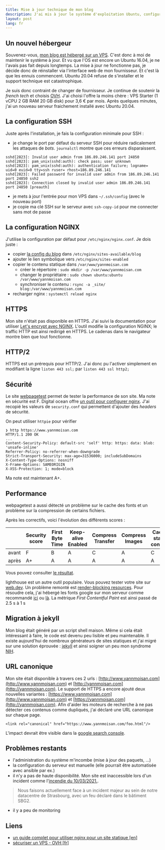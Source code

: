 ```yaml
---
title: Mise à jour technique de mon blog
description: J'ai mis à jour le système d'exploitation Ubuntu, configurer HTTPS et HTTP/2, améliorer la sécurité et les performances et changer le générateur de contenu statique.
layout: post
lang: fr
---
```

## Un nouvel hébergeur

Souvenez-vous, [mon blog est hébergé sur un VPS](/hebergement.html). C'est donc à moi de maintenir le système à jour. Et vu que l'OS est encore un Ubuntu 16.04, 
je ne l'avais pas fait depuis longtemps. La mise à jour ne fonctionne pas, je décide donc de réinstaller via l'interface web
de mon fournisseur. Et c'est là que les ennuis commencent. Ubuntu 20.04 refuse de s'installer et le support technique est catastrophique.

Je suis donc contraint de changer de fournisseur. Je continue de soutenir la _french tech_ et choisis [OVH](https://www.ovh.com/fr/).
J'ai choisi l'offre la moins chère : VPS Starter (1 vCPU 2 GB RAM 20 GB disk) pour 3,6 € par mois. Après quelques minutes, j'ai un nouveau
serveur fraichement installé avec Ubuntu 20.04.

## La configuration SSH
Juste après l'installation, je fais la configuration minimale pour SSH :
- je change le port par défaut du serveur SSH pour réduire radicalement les attaques de _bots_. 
  `journalctl` montre que ces erreurs disparaissent. 
```
sshd[2823]: Invalid user admin from 186.89.246.141 port 24850
sshd[2823]: pam_unix(sshd:auth): check pass; user unknown
sshd[2823]: pam_unix(sshd:auth): authentication failure; logname= uid=0 euid=0 tty=ssh ruser= rhost=186.89.246.141
sshd[2823]: Failed password for invalid user admin from 186.89.246.141 port 24850 ssh2
sshd[2823]: Connection closed by invalid user admin 186.89.246.141 port 24850 [preauth]
```  
- je mets à jour l'entrée pour mon VPS dans `~/.ssh/config` (avec le nouveau port)
- je copie ma clé SSH sur le serveur avec `ssh-copy-id` pour me connecter sans mot de passe

## La configuration NGINX
J'utilise la configuration par défaut pour `/etc/nginx/nginx.conf`. Je dois juste :
- copier [la config du blog](https://github.com/YannMoisan/blog/blob/master/nginx/blog) dans `/etc/nginx/sites-available/blog` 
- ajouter le lien symbolique vers `/etc/nginx/sites-enabled`
- copier le contenu statique dans `/var/www/yannmoisan.com`
  - créer le répertoire : `sudo mkdir -p /var/www/yannmoisan.com`
  - changer le propriétaire : `sudo chown ubuntu:ubuntu /var/www/yannmoisan.com`
  - synchroniser le contenu : `rsync -a _site/ blog:/var/www/yannmoisan.com`
- recharger nginx : `systemctl reload nginx`

## HTTPS
Mon site n'était pas disponible en HTTPS. J'ai suivi la documentation pour utiliser [Let's encrypt avec NGINX](https://www.nginx.com/blog/using-free-ssltls-certificates-from-lets-encrypt-with-nginx/).
L'outil modifie la configuration NGINX; le traffic HTTP est ainsi redirigé en HTTPS. Le cadenas dans le navigateur montre bien que tout fonctionne.

## HTTP/2
HTTPS est un prérequis pour HTTP/2. J'ai donc pu l'activer simplement en modifiant la ligne `listen 443 ssl;` par `listen 443 ssl http2;`

## Sécurité
Le site [webpagetest](https://webpagetest.org) permet de tester la performance de son site. Ma note en sécurité est F.
Digital ocean offre [un outil pour configurer nginx](https://www.digitalocean.com/community/tools/nginx). J'ai recopié les valeurs
de `security.conf` qui permettent d'ajouter des _headers_ de sécurité.

On peut utiliser `httpie` pour vérifier 

```
❯ http https://www.yannmoisan.com
HTTP/1.1 200 OK
...
Content-Security-Policy: default-src 'self' http: https: data: blob: 'unsafe-inline'
Referrer-Policy: no-referrer-when-downgrade
Strict-Transport-Security: max-age=31536000; includeSubDomains
X-Content-Type-Options: nosniff
X-Frame-Options: SAMEORIGIN
X-XSS-Protection: 1; mode=block
```

Ma note est maintenant A+.

## Performance
webpagetest a aussi détecté un problème sur le cache des fonts et un problème sur la compression de certains fichiers. 

Après les correctifs, voici l'évolution des différents scores :

| |Security score|First Byte Time|Keep-alive Enabled|Compress Transfer|Compress Images|Cache static content|
|---|---|---|---|---|---|---|
|avant|F|B|A|C|A|C|
|après|A+|A|A|A|A|A|

Vous pouvez consulter [le résultat](https://webpagetest.org/result/210309_AiB3_d67682d3e764a6cff8a772ad588e4583/).

lighthouse est un autre outil populaire. Vous pouvez tester votre site sur [web.dev](https://web.dev/measure/).
Un problème remonté est [render-blocking resources](https://web.dev/render-blocking-resources/). Pour résoudre cela, j'ai hébergé les fonts google sur mon serveur comme recommandé 
[ici](https://sia.codes/posts/making-google-fonts-faster/) ou 
[là](https://wpspeedmatters.com/self-host-google-fonts/).
La métrique _First Contentful Paint_ est ainsi passé de 2.5 s à 1 s


## Migration à jekyll
Mon blog était généré par un script shell maison. Même si cela était intéressant à faire, le code est devenu peu lisible
et peu maintenable. Il existe aujourd'hui de nombreux générateurs de sites statiques et j'ai migré sur une solution éprouvée : [jekyll](https://jekyllrb.com/) 
et ainsi soigner un peu mon syndrome [NIH](https://en.wikipedia.org/wiki/Not_invented_here).

## URL canonique
Mon site était disponible à travers ces 2 urls : [http://www.yannmoisan.com](http://www.yannmoisan.com) et 
[http://yannmoisan.com](http://yannmoisan.com). 
Le support de HTTPS a encore ajouté deux nouvelles variantes : [https://www.yannmoisan.com](http://www.yannmoisan.com) et
[https://yannmoisan.com](http://yannmoisan.com). Afin d'aider les moteurs de recherche à ne pas détecter ces contenus 
comme dupliqués, j'ai déclaré une URL canonique sur chaque page.

```
<link rel="canonical" href="https://www.yannmoisan.com/foo.html"/>
```

L'impact devrait être visible dans la [google search console](https://search.google.com/search-console).

## Problèmes restants
- l'administration du système m'incombe (mise à jour des paquets, …)
- la configuration du serveur est manuelle (elle pourrait être automatisée avec ansible par ex.)
- il n'y a pas de haute disponibilité. Mon site est inaccessible lors d'un incident comme l'[incendie du 10/03/2021.](https://www.lemonde.fr/societe/article/2021/03/10/a-strasbourg-un-important-incendie-sur-le-site-de-l-entreprise-ovh-classe-seveso_6072548_3224.html).
  
> Nous faisons actuellement face à un incident majeur au sein de notre datacentre de Strasbourg, avec un feu déclaré dans le bâtiment SBG2.

- il y a peu de monitoring

## Liens

- [un guide complet pour utiliser nginx pour un site statique [en]](https://jgefroh.medium.com/a-guide-to-using-nginx-for-static-websites-d96a9d034940)
- [sécuriser un VPS - OVH [fr]](https://docs.ovh.com/fr/vps/conseils-securisation-vps/)